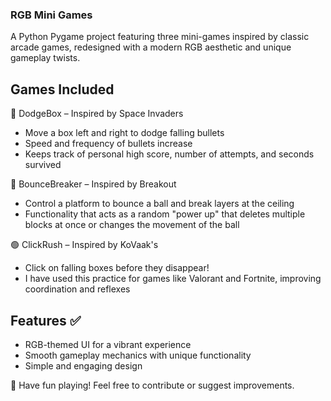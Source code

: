 ### RGB Mini Games

A Python Pygame project featuring three mini-games inspired by classic arcade games, redesigned with a modern RGB aesthetic and unique gameplay twists.

## Games Included
🔴 DodgeBox – Inspired by Space Invaders
- Move a box left and right to dodge falling bullets
- Speed and frequency of bullets increase
- Keeps track of personal high score, number of attempts, and seconds survived

🔵 BounceBreaker – Inspired by Breakout
- Control a platform to bounce a ball and break layers at the ceiling
- Functionality that acts as a random "power up" that deletes multiple blocks at once or changes the movement of the ball

🟢 ClickRush – Inspired by KoVaak's
- Click on falling boxes before they disappear!
- I have used this practice for games like Valorant and Fortnite, improving coordination and reflexes

## Features ✅
- RGB-themed UI for a vibrant experience
- Smooth gameplay mechanics with unique functionality
- Simple and engaging design

🚀 Have fun playing! Feel free to contribute or suggest improvements.
